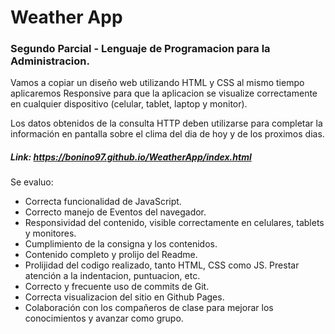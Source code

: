# Weather App
### Segundo Parcial - Lenguaje de Programacion para la Administracion.
Vamos a copiar un diseño web utilizando HTML y CSS al mismo tiempo aplicaremos Responsive para que la aplicacion se visualize correctamente en cualquier dispositivo (celular, tablet, laptop y monitor).

Los datos obtenidos de la consulta HTTP deben utilizarse para completar la información en pantalla sobre el clima del dia de hoy y de los proximos dias.

##### Link: https://bonino97.github.io/WeatherApp/index.html

Se evaluo:
- Correcta funcionalidad de JavaScript.
- Correcto manejo de Eventos del navegador.
- Responsividad del contenido, visible correctamente en celulares, tablets y monitores.
- Cumplimiento de la consigna y los contenidos.
- Contenido completo y prolijo del Readme.
- Prolijidad del codigo realizado, tanto HTML, CSS como JS. Prestar atención a la indentacion, puntuacion, etc.
- Correcto y frecuente uso de commits de Git.
- Correcta visualizacion del sitio en Github Pages.
- Colaboración con los compañeros de clase para mejorar los conocimientos y avanzar como grupo.
